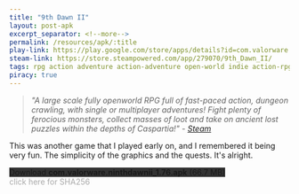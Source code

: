 ```yaml
---
title: "9th Dawn II"
layout: post-apk
excerpt_separator: <!--more-->
permalink: /resources/apk/:title
play-link: https://play.google.com/store/apps/details?id=com.valorware.ninthdawnii
steam-link: https://store.steampowered.com/app/279070/9th_Dawn_II/
tags: rpg action adventure action-adventure open-world indie action-rpg
piracy: true
---
```


> _"A large scale fully openworld RPG full of fast-paced action, dungeon crawling, with single or multiplayer adventures! Fight plenty of ferocious monsters, collect masses of loot and take on ancient lost puzzles within the depths of Caspartia!" - <a href="https://store.steampowered.com/app/279070/9th_Dawn_II/" target="_blank">Steam</a>_

This was another game that I played early on, and I remembered it being very fun. The simplicity of the graphics and the quests. It's alright.

<div class="text-center">
    <a class="btn btn-dark btn-block w-100" onclick='apk("com.valorware.ninthdawnii_1.76.apk")' target="_blank" style="text-decoration: none; background-color: #333;"> Download <b>com.valorware.ninthdawnii_1.76.apk</b> (66.7 MB)</a>
</div>
<span onclick="javascript:this.innerHTML = '';" style="color:#0005;" class="text-center">click here for SHA256</span>
